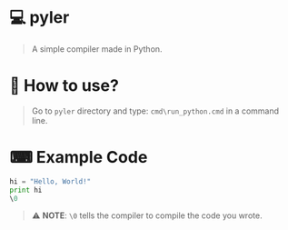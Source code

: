 # 💻 pyler
> A simple compiler made in Python.

# 🤔 How to use?
> Go to `pyler` directory and type: `cmd\run_python.cmd` in a command line.

# ⌨ Example Code
```py
hi = "Hello, World!"
print hi
\0
```
> ⚠ **NOTE**: `\0` tells the compiler to compile the code you wrote.
